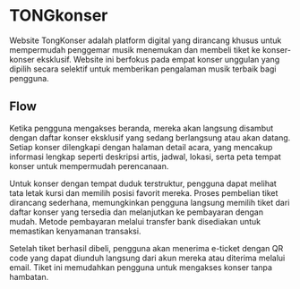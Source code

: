 # TONGkonser

Website TongKonser adalah platform digital yang dirancang khusus untuk mempermudah penggemar musik menemukan dan membeli tiket ke konser-konser eksklusif. Website ini berfokus pada empat konser unggulan yang dipilih secara selektif untuk memberikan pengalaman musik terbaik bagi pengguna.

## Flow 

Ketika pengguna mengakses beranda, mereka akan langsung disambut dengan daftar konser eksklusif yang sedang berlangsung atau akan datang. Setiap konser dilengkapi dengan halaman detail acara, yang mencakup informasi lengkap seperti deskripsi artis, jadwal, lokasi, serta peta tempat konser untuk mempermudah perencanaan.

Untuk konser dengan tempat duduk terstruktur, pengguna dapat melihat tata letak kursi dan memilih posisi favorit mereka. Proses pembelian tiket dirancang sederhana, memungkinkan pengguna langsung memilih tiket dari daftar konser yang tersedia dan melanjutkan ke pembayaran dengan mudah. Metode pembayaran melalui transfer bank disediakan untuk memastikan kenyamanan transaksi.

Setelah tiket berhasil dibeli, pengguna akan menerima e-ticket dengan QR code yang dapat diunduh langsung dari akun mereka atau diterima melalui email. Tiket ini memudahkan pengguna untuk mengakses konser tanpa hambatan.



